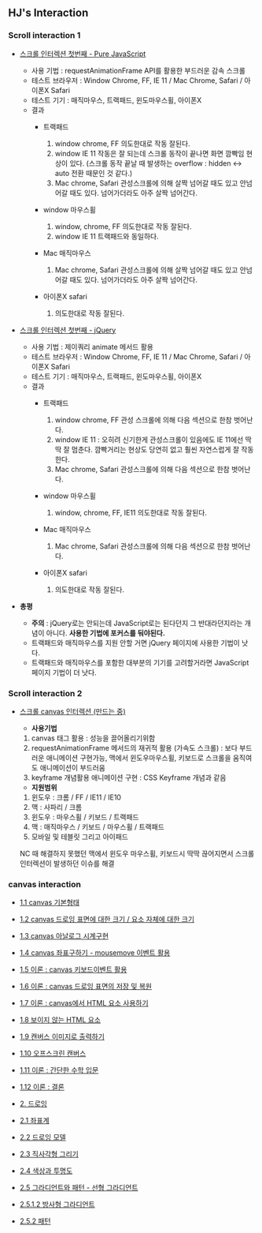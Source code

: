 ## HJ's Interaction

### Scroll interaction 1

* [스크롤 인터렉션 첫번째 - Pure JavaScript](https://hyungju-lee.github.io/hyungju-lee-interactions/scroll-interaction-1/index-javascript.html)  
  
  * 사용 기법 : requestAnimationFrame API를 활용한 부드러운 감속 스크롤
  * 테스트 브라우저 : Window Chrome, FF, IE 11 / Mac Chrome, Safari / 아이폰X Safari
  * 테스트 기기 : 매직마우스, 트랙패드, 윈도마우스휠, 아이폰X
  * 결과  
    - 트랙패드  
        1. window chrome, FF 의도한대로 작동 잘된다.
        2. window IE 11 작동은 잘 되는데 스크롤 동작이 끝나면 화면 깜빡임 현상이 있다. (스크롤 동작 끝날 때 발생하는 overflow : hidden <-> auto 전환 때문인 것 같다.)
        3. Mac chrome, Safari 관성스크롤에 의해 살짝 넘어갈 때도 있고 안넘어갈 때도 있다. 넘어가더라도 아주 살짝 넘어간다.
    
    - window 마우스휠
        1. window, chrome, FF 의도한대로 작동 잘된다.
        2. window IE 11 트랙패드와 동일하다.
    
    - Mac 매직마우스
        1. Mac chrome, Safari 관성스크롤에 의해 살짝 넘어갈 때도 있고 안넘어갈 때도 있다. 넘어가더라도 아주 살짝 넘어간다.
    
    - 아이폰X safari
        1. 의도한대로 작동 잘된다.
        
* [스크롤 인터렉션 첫번째 - jQuery](https://hyungju-lee.github.io/hyungju-lee-interactions/scroll-interaction-1/index-jquery.html)
  
  * 사용 기법 : 제이쿼리 animate 메서드 활용
  * 테스트 브라우저 : Window Chrome, FF, IE 11 / Mac Chrome, Safari / 아이폰X Safari
  * 테스트 기기 : 매직마우스, 트랙패드, 윈도마우스휠, 아이폰X
  * 결과
    - 트랙패드  
        1. window chrome, FF 관성 스크롤에 의해 다음 섹션으로 한참 벗어난다.
        2. window IE 11 : 오히려 신기한게 관성스크롤이 있음에도 IE 11에선 딱딱 잘 멈춘다. 깜빡거리는 현상도 당연히 없고 훨씬 자연스럽게 잘 작동한다.
        3. Mac chrome, Safari 관성스크롤에 의해 다음 섹션으로 한참 벗어난다.
    
    - window 마우스휠
        1. window, chrome, FF, IE11 의도한대로 작동 잘된다.
    
    - Mac 매직마우스
        1. Mac chrome, Safari 관성스크롤에 의해 다음 섹션으로 한참 벗어난다.
    
    - 아이폰X safari
        1. 의도한대로 작동 잘된다.
        
* **총평**  
    - **주의** : jQuery로는 안되는데 JavaScript로는 된다던지 그 반대라던지라는 개념이 아니다. **사용한 기법에 포커스를 둬야된다.**
    - 트랙패드와 매직마우스를 지원 안할 거면 jQuery 페이지에 사용한 기법이 낫다.
    - 트랙패드와 매직마우스를 포함한 대부분의 기기를 고려할거라면 JavaScript 페이지 기법이 더 낫다.

### Scroll interaction 2
    
* [스크롤 canvas 인터렉션 (만드는 중)](https://hyungju-lee.github.io/hyungju-lee-interactions/scroll-interaction-2/index-javascript.html)

  * **사용기법**
  1. canvas 태그 활용 : 성능을 끌어올리기위함
  2. requestAnimationFrame 메서드의 재귀적 활용 (가속도 스크롤) : 보다 부드러운 애니메이션 구현가능, 맥에서 윈도우마우스휠, 키보드로 스크롤을 움직여도 애니메이션이 부드러움
  3. keyframe 개념활용 애니메이션 구현 : CSS Keyframe 개념과 같음
  
  * **지원범위**
  1. 윈도우 : 크롬 / FF / IE11 / IE10
  2. 맥 : 사파리 / 크롬
  3. 윈도우 : 마우스휠 / 키보드 / 트랙패드
  4. 맥 : 매직마우스 / 키보드 / 마우스휠 / 트랙패드
  5. 모바일 및 테블릿 그리고 아이패드
  
  NC 때 해결하지 못했던 맥에서 윈도우 마우스휠, 키보드시 딱딱 끊어지면서 스크롤 인터렉션이 발생하던 이슈를 해결
  
### canvas interaction

* [1.1 canvas 기본형태](https://hyungju-lee.github.io/hyungju-lee-interactions/canvas-interaction/ex01/index-1.html)
* [1.2 canvas 드로잉 표면에 대한 크기 / 요소 자체에 대한 크기](https://hyungju-lee.github.io/hyungju-lee-interactions/canvas-interaction/ex02/index-2.html)
* [1.3 canvas 아날로그 시계구현](https://hyungju-lee.github.io/hyungju-lee-interactions/canvas-interaction/ex03/index-3.html)
* [1.4 canvas 좌표구하기 - mousemove 이벤트 활용](https://hyungju-lee.github.io/hyungju-lee-interactions/canvas-interaction/ex04/index-4.html)
* [1.5 이론 : canvas 키보드이벤트 활용](https://hyungju-lee.github.io/hyungju-lee-interactions/canvas-interaction/ex05/index-5.html)
* [1.6 이론 : canvas 드로잉 표면의 저장 및 복원](https://hyungju-lee.github.io/hyungju-lee-interactions/canvas-interaction/ex06/index-6.html)
* [1.7 이론 : canvas에서 HTML 요소 사용하기](https://hyungju-lee.github.io/hyungju-lee-interactions/canvas-interaction/ex07/index-7.html)
* [1.8 보이지 않는 HTML 요소](https://hyungju-lee.github.io/hyungju-lee-interactions/canvas-interaction/ex08/index-8.html)
* [1.9 캔버스 이미지로 출력하기](https://hyungju-lee.github.io/hyungju-lee-interactions/canvas-interaction/ex09/index-9.html)
* [1.10 오프스크린 캔버스](https://hyungju-lee.github.io/hyungju-lee-interactions/canvas-interaction/ex10/index-10.html)
* [1.11 이론 : 간단한 수학 입문](https://hyungju-lee.github.io/hyungju-lee-interactions/canvas-interaction/ex11/index-11.html)
* [1.12 이론 : 결론](https://hyungju-lee.github.io/hyungju-lee-interactions/canvas-interaction/ex12/index-12.html)

* [2. 드로잉](https://hyungju-lee.github.io/hyungju-lee-interactions/canvas-interaction/ex13/index-13.html)
* [2.1 좌표계](https://hyungju-lee.github.io/hyungju-lee-interactions/canvas-interaction/ex14/index-14.html)
* [2.2 드로잉 모델](https://hyungju-lee.github.io/hyungju-lee-interactions/canvas-interaction/ex15/index-15.html)
* [2.3 직사각형 그리기](https://hyungju-lee.github.io/hyungju-lee-interactions/canvas-interaction/ex16/index-16.html)
* [2.4 색상과 투명도](https://hyungju-lee.github.io/hyungju-lee-interactions/canvas-interaction/ex17/index-17.html)
* [2.5 그라디언트와 패턴 - 선형 그라디언트](https://hyungju-lee.github.io/hyungju-lee-interactions/canvas-interaction/ex18/index-18.html)
* [2.5.1.2 방사형 그라디언트](https://hyungju-lee.github.io/hyungju-lee-interactions/canvas-interaction/ex19/index-19.html)
* [2.5.2 패턴](https://hyungju-lee.github.io/hyungju-lee-interactions/canvas-interaction/ex20/index-20.html)